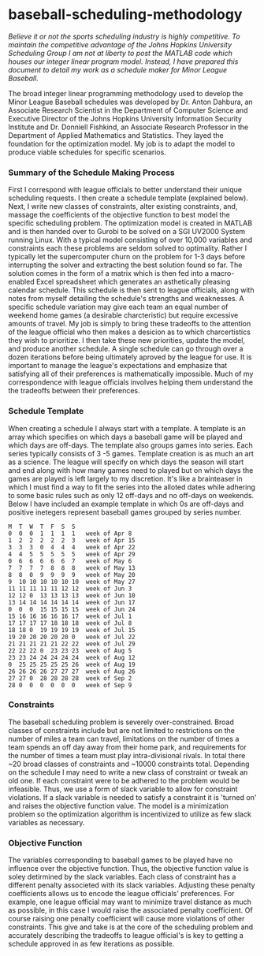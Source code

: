 # baseball-scheduling-methodology

*Believe it or not the sports scheduling industry is highly competitive. To maintain the competitive advantage of the Johns Hopkins University Scheduling Group I am not at liberty to post the MATLAB code which houses our integer linear program model. Instead, I have prepared this document to detail my work as a schedule maker for Minor League Baseball.*

The broad integer linear programming methodology used to develop the Minor League Baseball schedules was developed by Dr. Anton Dahbura, an Associate Research Scientist in the Department of Computer Science and Executive Director of the Johns Hopkins University Information Security Institute and Dr. Donniell Fishkind, an Associate Research Professor in the Department of Applied Mathematics and Statistics. They layed the foundation for the optimization model. My job is to adapt the model to produce viable schedules for specific scenarios. 

### Summary of the Schedule Making Process
First I correspond with league officials to better understand their unique scheduling requests. I then create a schedule template (explained below). Next, I write new classes of constraints, alter existing constraints, and, massage the coefficients of the objective function to best model the specific scheduling problem. The optimization model is created in MATLAB and is then handed over to Gurobi to be solved on a SGI UV2000 System running Linux. With a typical model consisting of over 10,000 variables and constraints each these problems are seldom solved to optimality. Rather I typically let the supercomputer churn on the problem for 1-3 days before interrupting the solver and extracting the best solution found so far. The solution comes in the form of a matrix which is then fed into a macro-enabled Excel spreadsheet which generates an asthetically pleasing calendar schedule. This schedule is then sent to league officials, along with notes from myself detailing the schedule's strengths and weaknesses. A specific schedule variation may give each team an equal number of weekend home games (a desirable charcteristic) but require excessive amounts of travel. My job is simply to bring these tradeoffs to the attention of the league official who then makes a desicion as to which charcertistics they wish to prioritize. I then take these new priorities, update the model, and produce another schedule. A single schedule can go through over a dozen iterations before being ultimately aproved by the league for use. It is important to manage the league's expectations and emphasize that satisfying all of their preferences is mathematically impossible. Much of my correspondence with league officials involves helping them understand the the tradeoffs between their preferences.

### Schedule Template
When creating a schedule I always start with a template. A template is an array which specifies on which days a baseball game will be played and which days are off-days. The template also groups games into series. Each series typically consists of 3 -5 games. Template creation is as much an art as a science. The league will specify on which days the season will start and end along with how many games need to played but on which days the games are played is left largely to my discretion. It's like a brainteaser in which I must find a way to fit the series into the alloted dates while adhering to some basic rules such as only 12 off-days and no off-days on weekends. Below I have included an example template in which 0s are off-days and positive inetegers represent baseball games grouped by series number.
```
M  T  W  T  F  S  S
0  0  0  1  1  1  1   week of Apr 8                      
1  2  2  2  2  2  3   week of Apr 15
3  3  3  0  4  4  4   week of Apr 22
4  4  5  5  5  5  5   week of Apr 29
0  6  6  6  6  6  7   week of May 6
7  7  7  7  8  8  8   week of May 13
8  8  0  9  9  9  9   week of May 20
9  10 10 10 10 10 10  week of May 27
11 11 11 11 11 12 12  week of Jun 3
12 12 0  13 13 13 13  week of Jun 10
13 14 14 14 14 14 14  week of Jun 17
0  0  0  15 15 15 15  week of Jun 24
15 16 16 16 16 16 17  week of Jul 1
17 17 17 17 18 18 18  week of Jul 8
18 18 0  19 19 19 19  week of Jul 15
19 20 20 20 20 20 0   week of Jul 22
21 21 21 21 21 22 22  week of Jul 29
22 22 22 0  23 23 23  week of Aug 5
23 23 24 24 24 24 24  week of Aug 12
0  25 25 25 25 25 26  week of Aug 19
26 26 26 26 27 27 27  week of Aug 26
27 27 0  28 28 28 28  week of Sep 2
28 0  0  0  0  0  0   week of Sep 9
```
### Constraints
The baseball scheduling problem is severely over-constrained. Broad classes of constraints include but are not limited to restrictions on the number of miles a team can travel, limitations on the number of times a team spends an off day away from their home park, and requirements for the number of times a team must play intra-divisional rivals. In total there ~20 broad classes of constraints and ~10000 constraints total. Depending on the schedule I may need to write a new class of constraint or tweak an old one. If each constraint were to be adhered to the problem would be infeasible. Thus, we use a form of slack variable to allow for constraint violations. If a slack variable is needed to satisfy a constraint it is 'turned on' and raises the objective function value. The model is a minimization problem so the optimization algorithm is incentivized to utilize as few slack variables as necessary.

### Objective Function
The variables corresponding to baseball games to be played have no influence over the objective function. Thus, the objective function value is soley detirmined by the slack variables. Each class of constraint has a different penalty associeted with its slack variables. Adjusting these penalty coefficients allows us to encode the league officials' preferences. For example, one league official may want to minimize travel distance as much as possible, in this case I would raise the associated penalty coefficient. Of course raising one penalty coefficient will cause more violations of other constraints. This give and take is at the core of the scheduling problem and accurately describing the tradeoffs to league official's is key to getting a schedule approved in as few iterations as possible.

